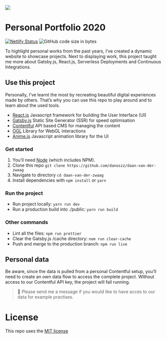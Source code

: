 ![](https://daanvanderzwaag.com/screenrec-header_repo.gif)

# Personal Portfolio 2020

[![Netlify Status](https://api.netlify.com/api/v1/badges/7ec1dd00-30a0-4187-8a5b-3453a22e544f/deploy-status)](https://app.netlify.com/sites/daanvanderzwaag/deploys)
![GitHub code size in bytes](https://img.shields.io/github/languages/code-size/danoszz/daan-van-der-zwaag)

To highlight personal works from the past years, I’ve created a dynamic website to showcase projects. Next to displaying work, this project taught me more about Gatsby.js, React.js, Serverless Deployments and Continuous Integrations.

## Use this project

Personally, I’ve learnt the most by recreating beautiful digital experiences made by others. That’s why you can use this repo to play around and to learn about the used tools.

-   [React.js](https://reactjs.org/) Javascript framework for building the User Interface (UI)
-   [Gatsby.js](https://www.gatsbyjs.org/) Static Site Generator (SSR) for speed optimisation
-   [Contentful](https://www.contentful.com/) API based CMS for managing the content
-   [OGL](https://github.com/oframe/ogl) Library for WebGL interactions
-   [Anime.js](https://animejs.com/) Javascript animation library for the UI

### Get started

1. You’ll need [Node](_https://nodejs.org/_) (which includes NPM).
2. Clone this repo `git clone https://github.com/danoszz/daan-van-der-zwaag`
3. Navigate to directory `cd daan-van-der-zwaag`
4. Install dependencies with `npm install` or `yarn`

### Run the project

-   Run project locally: `yarn run dev`
-   Run a production build into ./public: `yarn run build`

### Other commands

-   Lint all the files: `npm run prettier`
-   Clear the Gatsby.js /cache directory: `nom run clear-cache`
-   Push and merge to the production branch: `npm run live`

## Personal data

Be aware, since the data is pulled from a personal Contentful setup, you’ll need to create an own data flow to access the complete project. Without access to our Contentful API key, the project will fail running.

> 👀 Please send me a message if you would like to have acces to our data for example practises.

# License

This repo uses the [MIT license](https://github.com/danoszz/daan-van-der-zwaag/blob/master/LICENSE.md)
